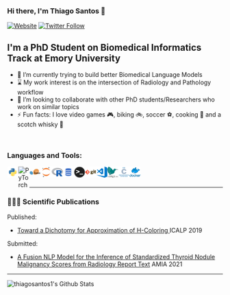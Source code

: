 ### Hi there, I'm Thiago Santos 👋

[![Website](https://img.shields.io/badge/LinkedIn-blue?style=flat&logo=linkedin&labelColor=blue)](https://www.linkedin.com/in/thiagosantos-cs/)
[![Twitter Follow](https://img.shields.io/twitter/follow/tsantos_maia?color=1DA1F2&logo=twitter&style=for-the-badge)](https://twitter.com/intent/follow?original_referer=https%3A%2F%2Fgithub.com%2Fthiagosantos1&screen_name=thiagosantos1)

## I'm a PhD Student on Biomedical Informatics Track at Emory University

- 🔭 I’m currently trying to build better Biomedical Language Models  
- ⌛ My work interest is on the intersection of Radiology and Pathology workflow
- 👯 I’m looking to collaborate with other PhD students/Researchers who work on similar topics
- ⚡ Fun facts: I love video games 🎮, biking 🚲, soccer ⚽, cooking 🍜 and a scotch whisky 🥃

<br />

### Languages and Tools:

<img align="left" alt="Python" width="26px" src="https://raw.githubusercontent.com/github/explore/80688e429a7d4ef2fca1e82350fe8e3517d3494d/topics/python/python.png" />
<img align="left" alt="PyTorch" width="26px" src="https://raw.githubusercontent.com/pytorch/pytorch/b85568a54a9c60986235ad1e0cc5dffc71b9d5b1/docs/source/_static/img/pytorch-logo-flame.svg" />
<img align="left" alt="Scikit-Learn" width="26px" src="https://raw.githubusercontent.com/github/explore/80688e429a7d4ef2fca1e82350fe8e3517d3494d/topics/scikit-learn/scikit-learn.png" />
<img align="left" alt="Jupyter Notebook" width="26px" src="https://raw.githubusercontent.com/github/explore/80688e429a7d4ef2fca1e82350fe8e3517d3494d/topics/jupyter-notebook/jupyter-notebook.png" />
<img align="left" alt="R" width="26px" src="https://raw.githubusercontent.com/github/explore/80688e429a7d4ef2fca1e82350fe8e3517d3494d/topics/r/r.png" />
<img align="left" alt="SQL" width="26px" src="https://raw.githubusercontent.com/github/explore/80688e429a7d4ef2fca1e82350fe8e3517d3494d/topics/sql/sql.png" />
<img align="left" alt="Terminal" width="26px" src="https://raw.githubusercontent.com/github/explore/80688e429a7d4ef2fca1e82350fe8e3517d3494d/topics/terminal/terminal.png" />
<img align="left" alt="Git" width="26px" src="https://raw.githubusercontent.com/github/explore/80688e429a7d4ef2fca1e82350fe8e3517d3494d/topics/git/git.png" />
<img align="left" alt="Visual Studio Code" width="26px" src="https://raw.githubusercontent.com/github/explore/80688e429a7d4ef2fca1e82350fe8e3517d3494d/topics/visual-studio-code/visual-studio-code.png" />
<img align="left" alt="LaTeX" width="26px" src="https://raw.githubusercontent.com/github/explore/80688e429a7d4ef2fca1e82350fe8e3517d3494d/topics/latex/latex.png" />
<img align="left" alt="C" width="26px" src="https://raw.githubusercontent.com/github/explore/80688e429a7d4ef2fca1e82350fe8e3517d3494d/topics/c/c.png" />
<img align="left" alt="Docker" width="26px" src="https://raw.githubusercontent.com/github/explore/80688e429a7d4ef2fca1e82350fe8e3517d3494d/topics/docker/docker.png" />

<br />
<br />

---

### 👨🏻‍🔬 Scientific Publications

Published:

- <a href="https://pdfs.semanticscholar.org/aa81/9b22413045b197d986477972c3fb2b9d4b9a.pdf?_ga=2.82924052.361578357.1567611794-1314844753.1567611793"> Toward a Dichotomy for Approximation of H-Coloring </a> ICALP 2019

Submitted:
- <a href="https://www.amia.org/amia2021">A Fusion NLP Model for the Inference of Standardized Thyroid Nodule Malignancy Scores from Radiology Report Text</a> AMIA 2021

---

<img align="left" alt="thiagosantos1's Github Stats" src="https://github-readme-stats.vercel.app/api?username=thiagosantos1&show_icons=true&hide_border=true&count_private=true" />

[twitter]: https://twitter.com/tsantos_maia
[linkedin]: https://www.linkedin.com/in/thiagosantos-cs/
